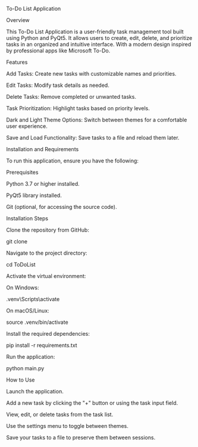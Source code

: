 To-Do List Application

Overview

This To-Do List Application is a user-friendly task management tool built using Python and PyQt5. It allows users to create, edit, delete, and prioritize tasks in an organized and intuitive interface. With a modern design inspired by professional apps like Microsoft To-Do.

Features

Add Tasks: Create new tasks with customizable names and priorities.

Edit Tasks: Modify task details as needed.

Delete Tasks: Remove completed or unwanted tasks.

Task Prioritization: Highlight tasks based on priority levels.

Dark and Light Theme Options: Switch between themes for a comfortable user experience.

Save and Load Functionality: Save tasks to a file and reload them later.

Installation and Requirements

To run this application, ensure you have the following:

Prerequisites

Python 3.7 or higher installed.

PyQt5 library installed.

Git (optional, for accessing the source code).

Installation Steps

Clone the repository from GitHub:

git clone <repository-url>

Navigate to the project directory:

cd ToDoList

Activate the virtual environment:

On Windows:

.venv\Scripts\activate

On macOS/Linux:

source .venv/bin/activate

Install the required dependencies:

pip install -r requirements.txt

Run the application:

python main.py

How to Use

Launch the application.

Add a new task by clicking the "+" button or using the task input field.

View, edit, or delete tasks from the task list.

Use the settings menu to toggle between themes.

Save your tasks to a file to preserve them between sessions.
